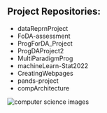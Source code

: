 ## Project Repositories:
- dataReprnProject
- FoDA-assessment
- ProgForDA_Project
- ProgDAProject2
- MultiParadigmProg
- machineLearn-Stat2022
- CreatingWebpages
- pands-project
- compArchitecture

<picture>
 <source media="(prefers-color-scheme: dark)" srcset="https://constructor.university/sites/default/files/styles/header_image/public/2022-11/header_computer_science.jpg?itok=DQbTv_pa">
 <source media="(prefers-color-scheme: light)" srcset="https://www.hw.ac.uk/programmes/img/Subjects/Computer-Science/AI-test-800x600_rdax_725x544s.jpg">
 <img alt="computer science images" src="https://www.youstudy.com/gallery/blog/post/computer-science-and-information-technology.jpg">
</picture>

<!--
**Ruairi8/Ruairi8** is a ✨ _special_ ✨ repository because its `README.md` (this file) appears on your GitHub profile.

Here are some ideas to get you started:

- 🔭 I’m currently working on ...
- 🌱 I’m currently learning ...
- 👯 I’m looking to collaborate on ...
- 🤔 I’m looking for help with ...
- 💬 Ask me about ...
- 📫 How to reach me: ...
- 😄 Pronouns: ...
- ⚡ Fun fact: ...
-->
